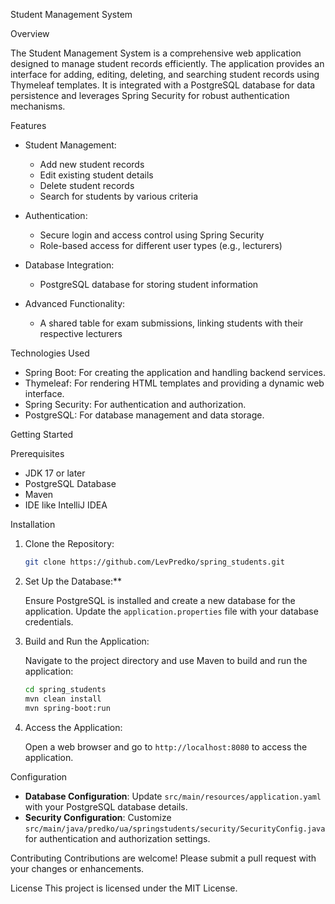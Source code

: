 Student Management System

 Overview

The Student Management System is a comprehensive web application designed to manage student records efficiently. The application provides an interface for adding, editing, deleting, and searching student records using Thymeleaf templates. It is integrated with a PostgreSQL database for data persistence and leverages Spring Security for robust authentication mechanisms.

 Features

- Student Management: 
  - Add new student records
  - Edit existing student details
  - Delete student records
  - Search for students by various criteria

- Authentication: 
  - Secure login and access control using Spring Security
  - Role-based access for different user types (e.g., lecturers)

- Database Integration: 
  - PostgreSQL database for storing student information

- Advanced Functionality:
  - A shared table for exam submissions, linking students with their respective lecturers

 Technologies Used

- Spring Boot: For creating the application and handling backend services.
- Thymeleaf: For rendering HTML templates and providing a dynamic web interface.
- Spring Security: For authentication and authorization.
- PostgreSQL: For database management and data storage.

 Getting Started

 Prerequisites

- JDK 17 or later
- PostgreSQL Database
- Maven
- IDE like IntelliJ IDEA

Installation

1. Clone the Repository:

   ```bash
   git clone https://github.com/LevPredko/spring_students.git
   ```

2. Set Up the Database:**

   Ensure PostgreSQL is installed and create a new database for the application. Update the `application.properties` file with your database credentials.

3. Build and Run the Application:

   Navigate to the project directory and use Maven to build and run the application:

   ```bash
   cd spring_students
   mvn clean install
   mvn spring-boot:run
   ```

4. Access the Application:

   Open a web browser and go to `http://localhost:8080` to access the application.

 Configuration

- **Database Configuration**: Update `src/main/resources/application.yaml` with your PostgreSQL database details.
- **Security Configuration**: Customize `src/main/java/predko/ua/springstudents/security/SecurityConfig.java` for authentication and authorization settings.

 Contributing
Contributions are welcome! Please submit a pull request with your changes or enhancements.

 License
This project is licensed under the MIT License.
